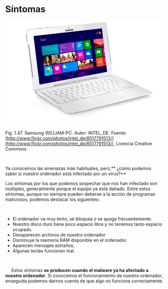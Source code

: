 
# Síntomas


![](img/8517791513_c817e249eb_o_flickr.jpg)

Fig. 1.47. Samsung WILLIAM-PC. Autor: INTEL_DE. Fuente: [http://www.flickr.com/photos/intel_de/8517791513/](http://www.flickr.com/photos/intel_de/8517791513/)  Licencia Creative Commons.

 

Ya conocemos las amenazas más habituales, pero,** ¿cómo podemos saber si nuestro ordenador está infectado por un virus?**

Los síntomas por los que podemos sospechar que nos han infectado son múltiples, generalmente porque el equipo ya está dañado. Entre estos síntomas, aunque no siempre pueden deberse a la acción de programas maliciosos, podemos destacar los siguientes:

 

- El ordenador va muy lento, se bloquea o se apaga frecuentemente.
- Nuestro disco duro tiene poco espacio libre y no tenemos tanto espacio ocupado.
- Desaparecen archivos de nuestro ordenador
- Disminuye la memoria RAM disponible en el ordenador.
- Aparecen mensajes extraños.
- Algunas teclas funcionan mal.

 

     Estos síntomas **se producen cuando el malware ya ha afectado a nuestro ordenador**. Si conocemos el funcionamiento de nuestro ordenador, enseguida podemos darnos cuenta de que algo no funciona correctamente.

